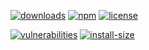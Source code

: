 [![downloads][downloads]][downloads-url]
[![npm][npm]][npm-url]
[![license][license]][license-url]

[![vulnerabilities][vulnerabilities]][vulnerabilities-url]
[![install-size][install-size]][install-size-url]

[downloads]: https://img.shields.io/npm/dt/get-elements-by-tag-name-shadow-root.svg
[downloads-url]: https://npmcharts.com/compare/get-elements-by-tag-name-shadow-root
[npm]: https://img.shields.io/npm/v/get-elements-by-tag-name-shadow-root
[npm-url]: https://www.npmjs.com/package/get-elements-by-tag-name-shadow-root
[license]: https://img.shields.io/npm/l/get-elements-by-tag-name-shadow-root
[license-url]: https://github.com/deleonio/javascript-utils/blob/main/LICENSE
[vulnerabilities]: https://img.shields.io/snyk/vulnerabilities/npm/get-elements-by-tag-name-shadow-root
[vulnerabilities-url]: https://snyk.io/test/npm/get-elements-by-tag-name-shadow-root
[install-size]: https://packagephobia.now.sh/badge?p=get-elements-by-tag-name-shadow-root
[install-size-url]: https://packagephobia.now.sh/result?p=get-elements-by-tag-name-shadow-root
